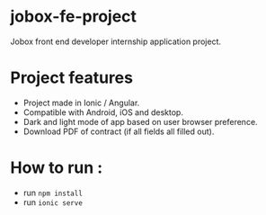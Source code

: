# jobox-fe-project
Jobox front end developer internship application project.

# Project features
- Project made in Ionic / Angular.
- Compatible with Android, iOS and desktop.
- Dark and light mode of app based on user browser preference.
- Download PDF of contract (if all fields all filled out).

# How to run :
- run `npm install`
- run `ionic serve`
  

